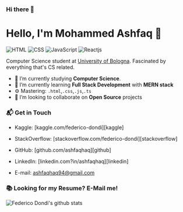 ### Hi there 👋

<!--
**ashfaqhaq/ashfaqhaq** is a ✨ _special_ ✨ repository because its `README.md` (this file) appears on your GitHub profile.

Here are some ideas to get you started:

- 🔭 I’m currently working on ...
- 🌱 I’m currently learning ...
- 👯 I’m looking to collaborate on ...
- 🤔 I’m looking for help with ...
- 💬 Ask me about ...
- 📫 How to reach me: ...
- 😄 Pronouns: ...
- ⚡ Fun fact: ...
-->
# Hello, I'm Mohammed Ashfaq 👋

![HTML](https://img.shields.io/badge/HTML-Expert-orange)
![CSS](https://img.shields.io/badge/CSS-Intermediate-blue)
![JavaScript](https://img.shields.io/badge/JavaScript-Intermediate-yellow)
![Reactjs](https://img.shields.io/badge/TypeScript-Intermediate-lightgrey)

Computer Science student at [University of Bologna](https://www.unibo.it/en). Fascinated by everything that's CS related. 

- 🔭 I’m currently studying **Computer Science**.
- 🌱 I’m currently learning **Full Stack Development** with **MERN stack**
- ⚙️ Mastering: `.html`,`.css`,`.js`,`.ts`
- 👯 I’m looking to collaborate on **Open Source** projects


### 📬 Get in Touch

- Kaggle: [kaggle.com/federico-dondi][kaggle]
- StackOverflow: [stackoverflow.com/federico-dondi][stackoverflow]
- GitHub: [github.com/ashfaqhaq][github]
- LinkedIn: [linkedin.com?in/ashfaqhaq][linkedin]

- E-mail: ashfaqhaq94@gmail.com

### 📚 Looking for my Resume? E-Mail me!

![Federico Dondi's github stats](https://github-readme-stats.vercel.app/api?username=ashfaqhaq&show_icons=true&hide_border=true)
